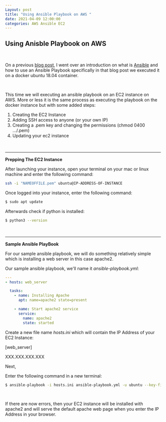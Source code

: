 ```yaml
---
Layout: post
title: "Using Ansible Playbook on AWS "
date: 2021-04-09 12:00:00
categories: AWS Ansible EC2 
---
```


## **Using Anisble Playbook on AWS**

<br>

On a previous [blog post](https://angelo512.github.io/Angels-blog/ansible%20docker/2020/10/30/my-eighth-post.html), I went over an introduction on what is [Ansible](https://docs.ansible.com/ansible/latest/index.html) and how to use an Ansible Playbook specifically in that blog post we executed it on a docker ubuntu 18.04 container.

<br>

This time we will executing an ansible playbook on an EC2 instance on AWS. More or less it is the same process as executing the playbook on the docker instance but with some added steps: 
1. Creating the EC2 Instance
2. Adding SSH access to anyone (or your own IP)
3. Creating a .pem key and changing the permissions (chmod 0400 .../.pem)
4. Updating your ec2 instance 

<br>

---

**Prepping The EC2 Instance**

After launching your instance, open your terminal on your mac or linux machine and enter the following command: 

``` bash
ssh -i "NAMEOFFILE.pem" ubuntu@IP-ADDRESS-OF-INSTANCE
```

Once logged into your instance, enter the following command: 

``` bash
$ sudo apt update 
```

Afterwards check if python is installed: 

``` bash
$ python3 --version
```

<br>

---

**Sample Ansible PlayBook**

For our sample ansible playbook, we will do something relatively simple which is installing a web server in this case apache2. 

Our sample ansible playbook, we'll name it _ansible-playbook.yml_: 

``` yaml
---
- hosts: web_server

  tasks:
    - name: Installing Apache
      apt: name=apache2 state=present

    - name: Start apache2 service 
      service:
        name: apache2
        state: started
``` 

Create a new file name _hosts.ini_ which will contain the IP Address of your EC2 Instance: 

[web_server]

XXX.XXX.XXX.XXX

Next,

Enter the following command in a new terminal: 

``` bash
$ ansible-playbook -i hosts.ini ansible-playbook.yml -u ubuntu --key-file .../NAMEOFFILE.pem
```

<br>

If there are now errors, then your EC2 instance will be installed with apache2 and will serve the default apache web page when you enter the IP Address in your browser. 



